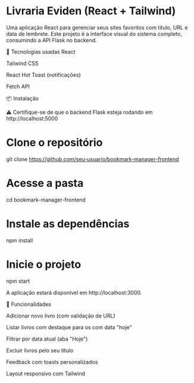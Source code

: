 # Livraria Eviden (React + Tailwind)

Uma aplicação React para gerenciar seus sites favoritos com título, URL e data de lembrete.
Este projeto é a interface visual do sistema completo, consumindo a API Flask no backend.

🚀 Tecnologias usadas
React

Tailwind CSS

React Hot Toast (notificações)

Fetch API

📦 Instalação

⚠️ Certifique-se de que o backend Flask esteja rodando em http://localhost:5000

# Clone o repositório
git clone https://github.com/seu-usuario/bookmark-manager-frontend

# Acesse a pasta
cd bookmark-manager-frontend

# Instale as dependências
npm install

# Inicie o projeto
npm start

A aplicação estará disponível em http://localhost:3000.

🧪 Funcionalidades

Adicionar novo livro (com validação de URL)

Listar livros com destaque para os com data "hoje"

Filtrar por data atual (aba "Hoje")

Excluir livros pelo seu título

Feedback com toasts personalizados

Layout responsivo com Tailwind


